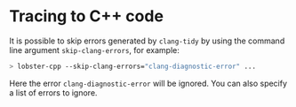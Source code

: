 # Tracing to C++ code

It is possible to skip errors generated by `clang-tidy`
by using the command line argument `skip-clang-errors`,
for example:
```bash
> lobster-cpp --skip-clang-errors="clang-diagnostic-error" ...
```

Here the error `clang-diagnostic-error` will be ignored.
You can also specify a list of errors to ignore.
